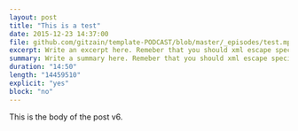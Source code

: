 ```yaml
---
layout: post
title: "This is a test"
date: 2015-12-23 14:37:00
file: github.com/gitzain/template-PODCAST/blob/master/_episodes/test.mp3
excerpt: Write an excerpt here. Remeber that you should xml escape special characters.
summary: Write a summary here. Remeber that you should xml escape special characters.
duration: "14:50"
length: "14459510"
explicit: "yes"
block: "no"
---
```


This is the body of the post v6.